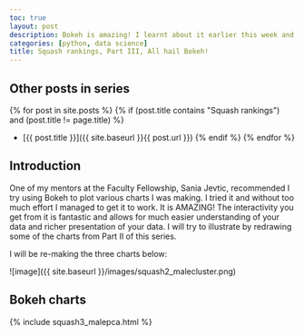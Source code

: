 ```yaml
---
toc: true
layout: post
description: Bokeh is amazing! I learnt about it earlier this week and I want to illustrate its prowess by remaking plots from Part II in the series using Bokeh.
categories: [python, data science]
title: Squash rankings, Part III, All hail Bokeh!
---
```

## Other posts in series
{% for post in site.posts %}
{% if (post.title contains "Squash rankings") and (post.title != page.title) %}
* [{{ post.title }}]({{ site.baseurl }}{{ post.url }})
{% endif %}
{% endfor %}

## Introduction
One of my mentors at the Faculty Fellowship, Sania Jevtic, recommended I try using Bokeh to plot various charts I was making. I tried it and without too much effort I managed to get it to work. It is AMAZING! The interactivity you get from it is fantastic and allows for much easier understanding of your data and richer presentation of your data. I will try to illustrate by redrawing some of the charts from Part II of this series.

I will be re-making the three charts below:

![image]({{ site.baseurl }}/images/squash2_malecluster.png)

## Bokeh charts
{% include squash3_malepca.html %}
